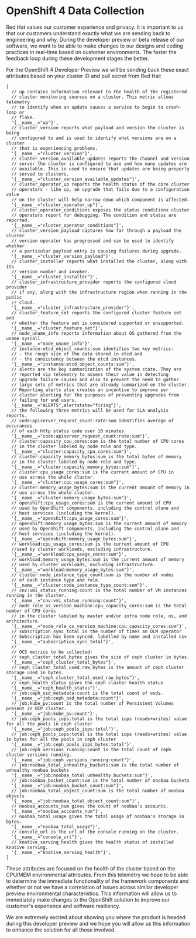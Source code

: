 # OpenShift 4 Data Collection

Red Hat values our customer experience and privacy. It is important to us that our customers understand exactly what we are sending back to engineering and why. During the developer preview or beta release of our software, we want to be able to make changes to our designs and coding practices in real-time based on customer environments. The faster the feedback loop during these development stages the better. 

For the OpenShift 4 Developer Preview we will be sending back these exact attributes based on your cluster ID and pull secret from Red Hat:

[embedmd]:# (../metrics.json jsonnet)
```jsonnet
[
  // up contains information relevant to the health of the registered
  // cluster monitoring sources on a cluster. This metric allows telemetry
  // to identify when an update causes a service to begin to crash-loop or
  // flake.
  '{__name__="up"}',
  // cluster_version reports what payload and version the cluster is being
  // configured to and is used to identify what versions are on a cluster
  // that is experiencing problems.
  '{__name__="cluster_version"}',
  // cluster_version_available_updates reports the channel and version
  // server the cluster is configured to use and how many updates are
  // available. This is used to ensure that updates are being properly
  // served to clusters.
  '{__name__="cluster_version_available_updates"}',
  // cluster_operator_up reports the health status of the core cluster
  // operators - like up, an upgrade that fails due to a configuration value
  // on the cluster will help narrow down which component is affected.
  '{__name__="cluster_operator_up"}',
  // cluster_operator_conditions exposes the status conditions cluster
  // operators report for debugging. The condition and status are reported.
  '{__name__="cluster_operator_conditions"}',
  // cluster_version_payload captures how far through a payload the cluster
  // version operator has progressed and can be used to identify whether
  // a particular payload entry is causing failures during upgrade.
  '{__name__="cluster_version_payload"}',
  // cluster_installer reports what installed the cluster, along with its
  // version number and invoker.
  '{__name__="cluster_installer"}',
  // cluster_infrastructure_provider reports the configured cloud provider
  // if any, along with the infrastructure region when running in the public
  // cloud.
  '{__name__="cluster_infrastructure_provider"}',
  // cluster_feature_set reports the configured cluster feature set and
  // whether the feature set is considered supported or unsupported.
  '{__name__="cluster_feature_set"}',
  // node_uname_info reports information about OS gathered from the uname syscall
  '{__name__="node_uname_info"}',
  // instance:etcd_object_counts:sum identifies two key metrics:
  // - the rough size of the data stored in etcd and
  // - the consistency between the etcd instances.
  '{__name__="instance:etcd_object_counts:sum"}',
  // alerts are the key summarization of the system state. They are
  // reported via telemetry to assess their value in detecting
  // upgrade failure causes and also to prevent the need to gather
  // large sets of metrics that are already summarized on the cluster.
  // Reporting alerts also creates an incentive to improve per
  // cluster alerting for the purposes of preventing upgrades from
  // failing for end users.
  '{__name__="ALERTS",alertstate="firing"}',
  // the following three metrics will be used for SLA analysis reports.
  // code:apiserver_request_count:rate:sum identifies average of occurances
  // of each http status code over 10 minutes
  '{__name__="code:apiserver_request_count:rate:sum"}',
  // cluster:capacity_cpu_cores:sum is the total number of CPU cores
  // in the cluster labeled by node role and type.
  '{__name__="cluster:capacity_cpu_cores:sum"}',
  // cluster:capacity_memory_bytes:sum is the total bytes of memory
  // in the cluster labeled by node role and type.
  '{__name__="cluster:capacity_memory_bytes:sum"}',
  // cluster:cpu_usage_cores:sum is the current amount of CPU in
  // use across the whole cluster.
  '{__name__="cluster:cpu_usage_cores:sum"}',
  // cluster:memory_usage_bytes:sum is the current amount of memory in
  // use across the whole cluster.
  '{__name__="cluster:memory_usage_bytes:sum"}',
  // openshift:cpu_usage_cores:sum is the current amount of CPU
  // used by OpenShift components, including the control plane and
  // host services (including the kernel).
  '{__name__="openshift:cpu_usage_cores:sum"}',
  // openshift:memory_usage_bytes:sum is the current amount of memory
  // used by OpenShift components, including the control plane and
  // host services (including the kernel).
  '{__name__="openshift:memory_usage_bytes:sum"}',
  // workload:cpu_usage_cores:sum is the current amount of CPU
  //used by cluster workloads, excluding infrastructure.
  '{__name__="workload:cpu_usage_cores:sum"}',
  // workload:memory_usage_bytes:sum is the current amount of memory
  // used by cluster workloads, excluding infrastructure.
  '{__name__="workload:memory_usage_bytes:sum"}',
  // cluster:node_instance_type_count:sum is the number of nodes
  // of each instance type and role.
  '{__name__="cluster:node_instance_type_count:sum"}',
  // cnv:vmi_status_running:count is the total number of VM instances running in the cluster.
  '{__name__="cnv:vmi_status_running:count"}',
  // node_role_os_version_machine:cpu_capacity_cores:sum is the total number of CPU cores
  // in the cluster labeled by master and/or infra node role, os, and architecture.
  '{__name__="node_role_os_version_machine:cpu_capacity_cores:sum"}',
  // subscription_sync_total is the number of times an OLM operator
  // Subscription has been synced, labelled by name and installed csv
  '{__name__="subscription_sync_total"}',
  //
  // OCS metrics to be collected:
  // ceph_cluster_total_bytes gives the size of ceph cluster in bytes.
  '{__name__="ceph_cluster_total_bytes"}',
  // ceph_cluster_total_used_raw_bytes is the amount of ceph cluster storage used in bytes.
  '{__name__="ceph_cluster_total_used_raw_bytes"}',
  // ceph_health_status gives the ceph cluster health status
  '{__name__="ceph_health_status"}',
  // job:ceph_osd_metadata:count is the total count of osds.
  '{__name__="job:ceph_osd_metadata:count"}',
  // job:kube_pv:count is the total number of Persistent Volumes present in OCP cluster.
  '{__name__="job:kube_pv:count"}',
  // job:ceph_pools_iops:total is the total iops (reads+writes) value for all the pools in ceph cluster
  '{__name__="job:ceph_pools_iops:total"}',
  // job:ceph_pools_iops:total is the total iops (reads+writes) value in bytes for all the pools in ceph cluster
  '{__name__="job:ceph_pools_iops_bytes:total"}',
  // job:ceph_versions_running:count is the total count of ceph cluster versions running.
  '{__name__="job:ceph_versions_running:count"}',
  // job:noobaa_total_unhealthy_buckets:sum is the total number of unhealthy noobaa buckets
  '{__name__="job:noobaa_total_unhealthy_buckets:sum"}',
  // job:noobaa_bucket_count:sum is the total number of noobaa buckets
  '{__name__="job:noobaa_bucket_count:sum"}',
  // job:noobaa_total_object_count:sum is the total number of noobaa objects
  '{__name__="job:noobaa_total_object_count:sum"}',
  // noobaa_accounts_num gives the count of noobaa's accounts.
  '{__name__="noobaa_accounts_num"}',
  // noobaa_total_usage gives the total usage of noobaa's storage in bytes.
  '{__name__="noobaa_total_usage"}',
  // console_url is the url of the console running on the cluster.
  '{__name__="console_url"}',
  // knative_serving_health gives the health status of installed knative serving.
  '{__name__="knative_serving_health"}',
]
```

These attributes are focused on the health of the cluster based on the CPU/MEM environmental attributes. From this telemetry we hope to be able to determine the immediate functionality of the framework components and whether or not we have a correlation of issues across similar developer preview environmental characteristics. This information will allow us to immediately make changes to the OpenShift solution to improve our customer's experience and software resiliency.

We are extremely excited about showing you where the product is headed during this developer preview and we hope you will allow us this information to enhance the solution for all those involved.
